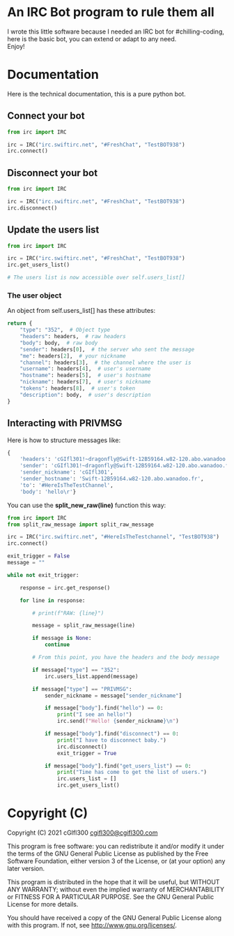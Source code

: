 # An IRC Bot program to rule them all

I wrote this little software because I needed an IRC bot for #chilling-coding,
here is the basic bot, you can extend or adapt to any need.  
Enjoy!

# Documentation

Here is the technical documentation, this is a pure python bot.

## Connect your bot

```python
from irc import IRC

irc = IRC("irc.swiftirc.net", "#FreshChat", "TestBOT938")
irc.connect()
```  

## Disconnect your bot

```python
from irc import IRC

irc = IRC("irc.swiftirc.net", "#FreshChat", "TestBOT938")
irc.disconnect()
```  

## Update the users list

```python
from irc import IRC

irc = IRC("irc.swiftirc.net", "#FreshChat", "TestBOT938")
irc.get_users_list()

# The users list is now accessible over self.users_list[]
```  

### The user object

An object from self.users_list[] has these attributes:

```python
return {
    "type": "352",  # Object type
    "headers": headers,  # raw headers
    "body": body,  # raw body
    "sender": headers[0],  # the server who sent the message
    "me": headers[2],  # your nickname
    "channel": headers[3],  # the channel where the user is
    "username": headers[4],  # user's username
    "hostname": headers[5],  # user's hostname
    "nickname": headers[7],  # user's nickname
    "tokens": headers[8],  # user's token
    "description": body,  # user's description
}
```

## Interacting with PRIVMSG

Here is how to structure messages like:

```python
{
    'headers': 'cGIfl301!~dragonfly@Swift-12B59164.w82-120.abo.wanadoo.fr PRIVMSG #HereIsTheTestChannel',
    'sender': 'cGIfl301!~dragonfly@Swift-12B59164.w82-120.abo.wanadoo.fr',
    'sender_nickname': 'cGIfl301',
    'sender_hostname': 'Swift-12B59164.w82-120.abo.wanadoo.fr',
    'to': '#HereIsTheTestChannel',
    'body': 'hello\r'}
```  

You can use the __split_new_raw(line)__ function this way:

```python
from irc import IRC
from split_raw_message import split_raw_message

irc = IRC("irc.swiftirc.net", "#HereIsTheTestchannel", "TestBOT938")
irc.connect()

exit_trigger = False
message = ""

while not exit_trigger:

    response = irc.get_response()

    for line in response:

        # print(f"RAW: {line}")

        message = split_raw_message(line)

        if message is None:
            continue

        # From this point, you have the headers and the body message

        if message["type"] == "352":
            irc.users_list.append(message)

        if message["type"] == "PRIVMSG":
            sender_nickname = message["sender_nickname"]

            if message["body"].find("hello") == 0:
                print("I see an hello!")
                irc.send(f"Hello! {sender_nickname}\n")

            if message["body"].find("disconnect") == 0:
                print("I have to disconnect baby.")
                irc.disconnect()
                exit_trigger = True

            if message["body"].find("get_users_list") == 0:
                print("Time has come to get the list of users.")
                irc.users_list = []
                irc.get_users_list()
```  

# Copyright (C)

Copyright (C) 2021 cGIfl300 <cgifl300@cgifl300.com>

This program is free software: you can redistribute it and/or modify it under
the terms of the GNU General Public License as published by the Free Software
Foundation, either version 3 of the License, or
(at your option) any later version.

This program is distributed in the hope that it will be useful, but WITHOUT ANY
WARRANTY; without even the implied warranty of MERCHANTABILITY or FITNESS FOR A
PARTICULAR PURPOSE. See the GNU General Public License for more details.

You should have received a copy of the GNU General Public License along with
this program. If not, see <http://www.gnu.org/licenses/>.